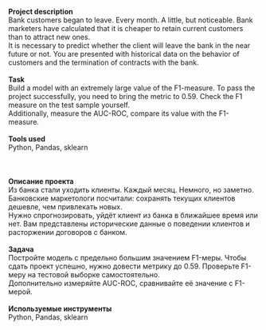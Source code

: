 **Project description**\
Bank customers began to leave. Every month. A little, but noticeable. Bank marketers have calculated that it is cheaper to retain current customers than to attract new ones.\
It is necessary to predict whether the client will leave the bank in the near future or not. You are presented with historical data on the behavior of customers and the termination of contracts with the bank.\
\
**Task**\
Build a model with an extremely large value of the F1-measure. To pass the project successfully, you need to bring the metric to 0.59. Check the F1 measure on the test sample yourself.\
Additionally, measure the AUC-ROC, compare its value with the F1-measure.\
\
**Tools used**\
Python, Pandas, sklearn\
\
\
\
**Описание проекта**\
Из банка стали уходить клиенты. Каждый месяц. Немного, но заметно. Банковские маркетологи посчитали: сохранять текущих клиентов дешевле, чем привлекать новых.\
Нужно спрогнозировать, уйдёт клиент из банка в ближайшее время или нет. Вам представлены исторические данные о поведении клиентов и расторжении договоров с банком.\
\
**Задача**\
Постройте модель с предельно большим значением F1-меры. Чтобы сдать проект успешно, нужно довести метрику до 0.59. Проверьте F1-меру на тестовой выборке самостоятельно.\
Дополнительно измеряйте AUC-ROC, сравнивайте её значение с F1-мерой.\
\
**Используемые инструменты**\
Python, Pandas, sklearn
